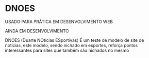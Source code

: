 # DNOES
USADO PARA PRÁTICA EM DESENVOLVIMENTO WEB

AINDA EM DESENVOLVIMENTO

DNOES (Duarte NOtícias ESportivas) 
É um teste de modelo de site de notícias, este modelo, sendo nichado em esportes, reforça pontos interessantes para sites que também são nichados no mesmo
